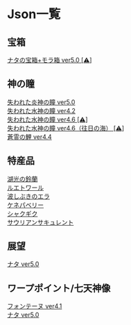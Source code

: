 <body>
  <h1>Json一覧</h1>
  <h2>宝箱</h2>
  <a href="/chest/natlan/5.0/README.md">ナタの宝箱+モラ箱 ver5.0 [⚠︎]</a></br>
  <h2>神の瞳</h2>
  <a href="/oculus/pyroculus/5.0/README.md">失われた炎神の瞳 ver5.0</a></br>
  <a href="/oculus/hydroculus/4.2/README.md">失われた水神の瞳 ver4.2</a></br>
  <a href="/oculus/hydroculus/4.6/README.md">失われた水神の瞳 ver4.6 [⚠︎]</a></br>
  <a href="/oculus/hydroculus/4.6_SeaOfBygone/README.md">失われた水神の瞳 ver4.6（往日の海） [⚠︎]</a></br>
  <a href="/oculus/SpiritCarp/4.4/README.md">蒼霊の鯉 ver4.4</a></br>
  <h2>特産品</h2>
  <a href="/specialty/lakelight%20lily/README.md">湖光の鈴蘭</a></br>
  <a href="/specialty/lumitoile/README.md">ルエトワール</a></br>
  <a href="/specialty/SprayfeatherGill/README.md">波しぶきのエラ</a></br>
  <a href="/specialty/QuenepaBerry/README.md">ケネパベリー</a></br>
  <a href="/specialty/BrilliantChrysanthemum/README.md">シャクギク</a></br>
  <a href="/specialty/SaurianClawSucculent/README.md">サウリアンサキュレント</a></br>
  <h2>展望</h2>
  <a href="/viewpoint/natlan/5.0/README.md">ナタ ver5.0</a></br>
  <h2>ワープポイント/七天神像</h2>
  <a href="https://github.com/Minato0211/minato-jsons/tree/main/teleport-waypoint/fontaine/json/4.1">フォンテーヌ ver4.1</a></br>
  <a href="/teleport-waypoint/natlan/5.0/README.md">ナタ ver5.0</a></br>
</body>
